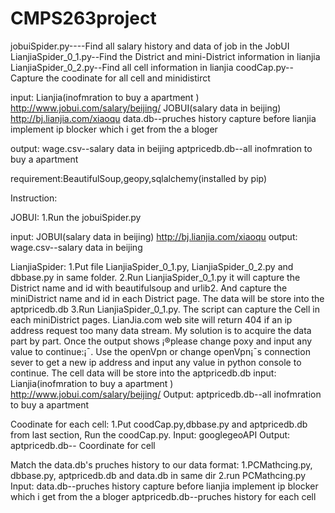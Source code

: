 # CMPS263project
jobuiSpider.py----Find all salary history and data of job in the JobUI
LianjiaSpider_0_1.py--Find the District and mini-District information in lianjia
LianjiaSpider_0_2.py--Find all cell information in lianjia
coodCap.py--Capture the coodinate for all cell and minidistirct 

input:
Lianjia(inofmration to buy a apartment )
http://www.jobui.com/salary/beijing/
JOBUI(salary data in beijing)
http://bj.lianjia.com/xiaoqu
data.db--pruches history capture before lianjia implement ip blocker which i get from the a bloger

output:
wage.csv--salary data in beijing
aptpricedb.db--all inofmration to buy a apartment 

requirement:BeautifulSoup,geopy,sqlalchemy(installed by pip)

Instruction:

JOBUI:
1.Run the jobuiSpider.py

input:
JOBUI(salary data in beijing)
http://bj.lianjia.com/xiaoqu
output:
wage.csv--salary data in beijing

LianjiaSpider:
1.Put file LianjiaSpider_0_1.py, LianjiaSpider_0_2.py and dbbase.py in same
folder.
2.Run LianjiaSpider_0_1.py it will capture the District name and id with
beautifulsoup and urlib2. And capture the miniDistrict name and id in each District
page. The data will be store into the aptpricedb.db
3.Run LianjiaSpider_0_1.py. The script can capture the Cell in each
miniDistrict pages. LianJia.com web site will return 404 if an ip address request
too many data stream. My solution is to acquire the data part by part. Once the
output shows ¡®please change poxy and input any value to continue:¡¯. Use the
openVpn or change openVpn¡¯s connection sever to get a new ip address and input
any value in python console to continue.
The cell data will be store into the aptpricedb.db
input:
Lianjia(inofmration to buy a apartment )
http://www.jobui.com/salary/beijing/
Output:
aptpricedb.db--all inofmration to buy a apartment 

Coodinate for each cell:
1.Put coodCap.py,dbbase.py and aptpricedb.db from last section, Run the coodCap.py.
Input:
googlegeoAPI
Output:
aptpricedb.db-- Coordinate for cell



Match the data.db's pruches history to our data format:
1.PCMathcing.py, dbbase.py, aptpricedb.db and data.db in same dir
2.run PCMathcing.py
Input:
data.db--pruches history capture before lianjia implement ip blocker which i get from the a bloger
aptpricedb.db--pruches history for each cell

